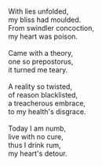With lies unfolded,<br/>
my bliss had moulded.<br/>
From swindler concoction,<br/>
my heart was poison.<br/>
<br/>
Came with a theory,<br/>
one so prepostorus,<br/>
it turned me teary.<br/>
<br/>
A reality so twisted,<br/>
of reason blacklisted,<br/>
a treacherous embrace,<br/>
to my health's disgrace.<br/>
<br/>
Today I am numb,<br/>
live with no cure,<br/>
thus I drink rum,<br/>
my heart's detour.<br/>
